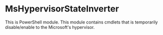 # MsHypervisorStateInverter
This is PowerShell module. This module contains cmdlets that is temporarily disable/enable to the Microsoft's hypervisor.
